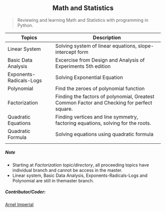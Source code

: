 <h2 align=center>Math and Statistics</h2> 

> Reviewing and learning Math and Statistics with programming in Python.



| Topics                      | Description                                                                               |
|-----------------------------|-------------------------------------------------------------------------------------------|
| Linear System               | Solving system of linear equations, slope-intercept form                                  |                                 
| Basic Data Analysis         | Excercise from Design and Analysis of Experiments 5th edition                             |
| Exponents-Radicals-Logs     | Solving Exponential Equation                                                              |
| Polynomial                  | Find the zeroes of polynomial function                                                    |
| Factorization               | Finding the factors of polynomial, Greatest Common Factor and Checking for perfect square.|
| Quadratic Equations  	      | Finding vertices and line symmetry, factoring equations, solving for the roots.            |
| Quadratic Formula           | Solving equations using quadratic formula                                                  |                                                              |
|                             |                                                                                           |	                                                                                                                      





##### Note
- Starting at <em>Factorization topic/directory</em>, all proceeding topics have individual branch and cannot be access in the master. 
- Linear system, Basic Data Analysis, Exponents-Radicals-Logs and Polynomial are still in themaster branch.
##### Contributor/Coder:
[Arnel Imperial](https://arnelimperial.bitbucket.io)

